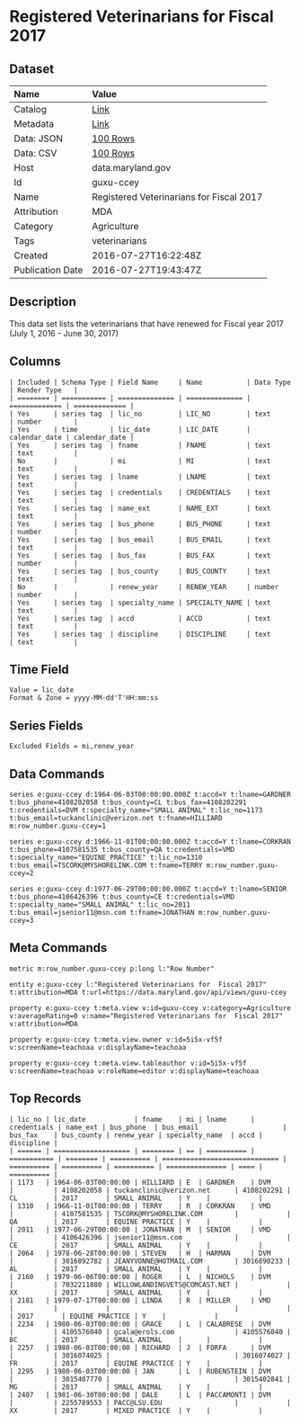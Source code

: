 # Registered Veterinarians for Fiscal 2017

## Dataset

| Name | Value |
| :--- | :---- |
| Catalog | [Link](https://catalog.data.gov/dataset/registered-veterinarians-for-fiscal-2017) |
| Metadata | [Link](https://data.maryland.gov/api/views/guxu-ccey) |
| Data: JSON | [100 Rows](https://data.maryland.gov/api/views/guxu-ccey/rows.json?max_rows=100) |
| Data: CSV | [100 Rows](https://data.maryland.gov/api/views/guxu-ccey/rows.csv?max_rows=100) |
| Host | data.maryland.gov |
| Id | guxu-ccey |
| Name | Registered Veterinarians for Fiscal 2017 |
| Attribution | MDA |
| Category | Agriculture |
| Tags | veterinarians |
| Created | 2016-07-27T16:22:48Z |
| Publication Date | 2016-07-27T19:43:47Z |

## Description

This data set lists the veterinarians that have renewed for Fiscal year 2017 (July 1, 2016 - June 30, 2017)

## Columns

```ls
| Included | Schema Type | Field Name     | Name           | Data Type     | Render Type   |
| ======== | =========== | ============== | ============== | ============= | ============= |
| Yes      | series tag  | lic_no         | LIC_NO         | text          | number        |
| Yes      | time        | lic_date       | LIC_DATE       | calendar_date | calendar_date |
| Yes      | series tag  | fname          | FNAME          | text          | text          |
| No       |             | mi             | MI             | text          | text          |
| Yes      | series tag  | lname          | LNAME          | text          | text          |
| Yes      | series tag  | credentials    | CREDENTIALS    | text          | text          |
| Yes      | series tag  | name_ext       | NAME_EXT       | text          | text          |
| Yes      | series tag  | bus_phone      | BUS_PHONE      | text          | number        |
| Yes      | series tag  | bus_email      | BUS_EMAIL      | text          | text          |
| Yes      | series tag  | bus_fax        | BUS_FAX        | text          | number        |
| Yes      | series tag  | bus_county     | BUS_COUNTY     | text          | text          |
| No       |             | renew_year     | RENEW_YEAR     | number        | number        |
| Yes      | series tag  | specialty_name | SPECIALTY_NAME | text          | text          |
| Yes      | series tag  | accd           | ACCD           | text          | text          |
| Yes      | series tag  | discipline     | DISCIPLINE     | text          | text          |
```

## Time Field

```ls
Value = lic_date
Format & Zone = yyyy-MM-dd'T'HH:mm:ss
```

## Series Fields

```ls
Excluded Fields = mi,renew_year
```

## Data Commands

```ls
series e:guxu-ccey d:1964-06-03T00:00:00.000Z t:accd=Y t:lname=GARDNER t:bus_phone=4108202058 t:bus_county=CL t:bus_fax=4108202291 t:credentials=DVM t:specialty_name="SMALL ANIMAL" t:lic_no=1173 t:bus_email=tuckanclinic@verizon.net t:fname=HILLIARD m:row_number.guxu-ccey=1

series e:guxu-ccey d:1966-11-01T00:00:00.000Z t:accd=Y t:lname=CORKRAN t:bus_phone=4107581535 t:bus_county=QA t:credentials=VMD t:specialty_name="EQUINE PRACTICE" t:lic_no=1310 t:bus_email=TSCORK@MYSHORELINK.COM t:fname=TERRY m:row_number.guxu-ccey=2

series e:guxu-ccey d:1977-06-29T00:00:00.000Z t:accd=Y t:lname=SENIOR t:bus_phone=4106426396 t:bus_county=CE t:credentials=VMD t:specialty_name="SMALL ANIMAL" t:lic_no=2011 t:bus_email=jsenior11@msn.com t:fname=JONATHAN m:row_number.guxu-ccey=3
```

## Meta Commands

```ls
metric m:row_number.guxu-ccey p:long l:"Row Number"

entity e:guxu-ccey l:"Registered Veterinarians for  Fiscal 2017" t:attribution=MDA t:url=https://data.maryland.gov/api/views/guxu-ccey

property e:guxu-ccey t:meta.view v:id=guxu-ccey v:category=Agriculture v:averageRating=0 v:name="Registered Veterinarians for  Fiscal 2017" v:attribution=MDA

property e:guxu-ccey t:meta.view.owner v:id=5i5x-vf5f v:screenName=teachoaa v:displayName=teachoaa

property e:guxu-ccey t:meta.view.tableauthor v:id=5i5x-vf5f v:screenName=teachoaa v:roleName=editor v:displayName=teachoaa
```

## Top Records

```ls
| lic_no | lic_date            | fname    | mi | lname      | credentials | name_ext | bus_phone  | bus_email                     | bus_fax    | bus_county | renew_year | specialty_name  | accd | discipline | 
| ====== | =================== | ======== | == | ========== | =========== | ======== | ========== | ============================= | ========== | ========== | ========== | =============== | ==== | ========== | 
| 1173   | 1964-06-03T00:00:00 | HILLIARD | E  | GARDNER    | DVM         |          | 4108202058 | tuckanclinic@verizon.net      | 4108202291 | CL         | 2017       | SMALL ANIMAL    | Y    |            | 
| 1310   | 1966-11-01T00:00:00 | TERRY    | R  | CORKRAN    | VMD         |          | 4107581535 | TSCORK@MYSHORELINK.COM        |            | QA         | 2017       | EQUINE PRACTICE | Y    |            | 
| 2011   | 1977-06-29T00:00:00 | JONATHAN | M  | SENIOR     | VMD         |          | 4106426396 | jsenior11@msn.com             |            | CE         | 2017       | SMALL ANIMAL    | Y    |            | 
| 2064   | 1978-06-28T00:00:00 | STEVEN   | H  | HARMAN     | DVM         |          | 3016892782 | JEANYVONNE@HOTMAIL.COM        | 3016890233 | AL         | 2017       | SMALL ANIMAL    | Y    |            | 
| 2160   | 1979-06-06T00:00:00 | ROGER    | L  | NICHOLS    | DVM         |          | 7032211880 | WILLOWLANDINGVETS@COMCAST.NET |            | XX         | 2017       | SMALL ANIMAL    | Y    |            | 
| 2181   | 1979-07-17T00:00:00 | LINDA    | R  | MILLER     | VMD         |          |            |                               |            |            | 2017       | EQUINE PRACTICE | Y    |            | 
| 2234   | 1980-06-03T00:00:00 | GRACE    | L  | CALABRESE  | DVM         |          | 4105576040 | gcala@erols.com               | 4105576040 | BC         | 2017       | SMALL ANIMAL    |      |            | 
| 2257   | 1980-06-03T00:00:00 | RICHARD  | J  | FORFA      | DVM         |          | 3016074025 |                               | 3016074027 | FR         | 2017       | EQUINE PRACTICE | Y    |            | 
| 2295   | 1980-06-03T00:00:00 | JAN      | L  | RUBENSTEIN | DVM         |          | 3015407770 |                               | 3015402841 | MG         | 2017       | SMALL ANIMAL    | Y    |            | 
| 2407   | 1981-06-30T00:00:00 | DALE     | L  | PACCAMONTI | DVM         |          | 2255789553 | PACC@LSU.EDU                  |            | XX         | 2017       | MIXED PRACTICE  | Y    |            | 
```